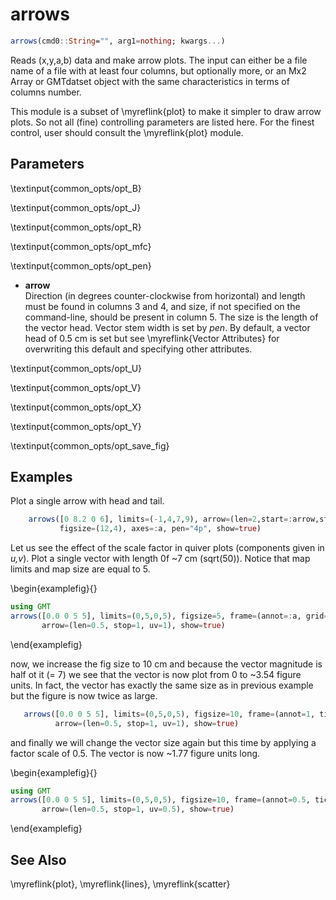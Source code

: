 # arrows

```julia
arrows(cmd0::String="", arg1=nothing; kwargs...)
```

Reads (x,y,a,b) data and make arrow plots. The input can either be a file name of a file with at least
four columns, but optionally more, or an Mx2 Array or GMTdatset object with the same characteristics in
terms of columns number.

This module is a subset of \myreflink{plot} to make it simpler to draw arrow plots. So not all (fine)
controlling parameters are listed here. For the finest control, user should consult the \myreflink{plot} module.

Parameters
----------

\textinput{common_opts/opt_B}

\textinput{common_opts/opt_J}

\textinput{common_opts/opt_R}

\textinput{common_opts/opt_mfc}

\textinput{common_opts/opt_pen}

- **arrow**\
   Direction (in degrees counter-clockwise from horizontal) and length must be found in columns 3 and 4,
   and size, if not specified on the command-line, should be present in column 5. The size is the length of
   the vector head. Vector stem width is set by *pen*. By default, a vector head of 0.5 cm is set but see
   \myreflink{Vector Attributes} for overwriting this default and specifying other attributes.

\textinput{common_opts/opt_U}

\textinput{common_opts/opt_V}

\textinput{common_opts/opt_X}

\textinput{common_opts/opt_Y}

\textinput{common_opts/opt_save_fig}

Examples
--------

Plot a single arrow with head and tail.

```julia
    arrows([0 8.2 0 6], limits=(-1,4,7,9), arrow=(len=2,start=:arrow,stop=:tail,shape=0.5),
           figsize=(12,4), axes=:a, pen="4p", show=true)
```

Let us see the effect of the scale factor in quiver plots (components given in *u,v*). Plot a single vector
with length 0f ~7 cm (sqrt(50)). Notice that map limits and map size are equal to 5.

\begin{examplefig}{}
```julia
using GMT
arrows([0.0 0 5 5], limits=(0,5,0,5), figsize=5, frame=(annot=:a, grid=1),
       arrow=(len=0.5, stop=1, uv=1), show=true)
```
\end{examplefig}

now, we increase the fig size to 10 cm and because the vector magnitude is half ot it (= 7) we see that the
vector is now plot from 0 to ~3.54 figure units. In fact, the vector has exactly the same size as in previous
example but the figure is now twice as large.

```julia
   arrows([0.0 0 5 5], limits=(0,5,0,5), figsize=10, frame=(annot=1, ticks=0.5, grid=1),
          arrow=(len=0.5, stop=1, uv=1), show=true)
```

and finally we will change the vector size again but this time by applying a factor scale of 0.5. The vector
is now ~1.77 figure units long.

\begin{examplefig}{}
```julia
using GMT
arrows([0.0 0 5 5], limits=(0,5,0,5), figsize=10, frame=(annot=0.5, ticks=0.25, grid=0.5),
       arrow=(len=0.5, stop=1, uv=0.5), show=true)
```
\end{examplefig}

See Also
--------

\myreflink{plot}, \myreflink{lines}, \myreflink{scatter}